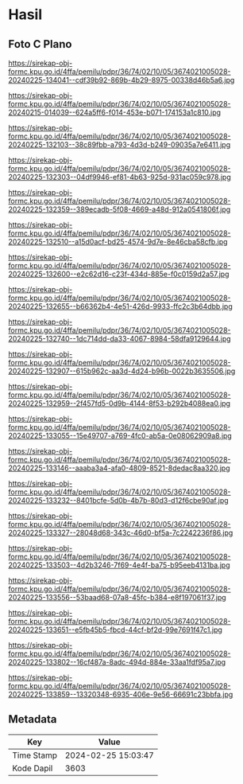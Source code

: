 # Hasil

## Foto C Plano

https://sirekap-obj-formc.kpu.go.id/4ffa/pemilu/pdpr/36/74/02/10/05/3674021005028-20240225-134041--cdf39b92-869b-4b29-8975-00338d46b5a6.jpg

https://sirekap-obj-formc.kpu.go.id/4ffa/pemilu/pdpr/36/74/02/10/05/3674021005028-20240215-014039--624a5ff6-f014-453e-b071-174153a1c810.jpg

https://sirekap-obj-formc.kpu.go.id/4ffa/pemilu/pdpr/36/74/02/10/05/3674021005028-20240225-132103--38c89fbb-a793-4d3d-b249-09035a7e6411.jpg

https://sirekap-obj-formc.kpu.go.id/4ffa/pemilu/pdpr/36/74/02/10/05/3674021005028-20240225-132303--04df9946-ef81-4b63-925d-931ac059c978.jpg

https://sirekap-obj-formc.kpu.go.id/4ffa/pemilu/pdpr/36/74/02/10/05/3674021005028-20240225-132359--389ecadb-5f08-4669-a48d-912a0541806f.jpg

https://sirekap-obj-formc.kpu.go.id/4ffa/pemilu/pdpr/36/74/02/10/05/3674021005028-20240225-132510--a15d0acf-bd25-4574-9d7e-8e46cba58cfb.jpg

https://sirekap-obj-formc.kpu.go.id/4ffa/pemilu/pdpr/36/74/02/10/05/3674021005028-20240225-132600--e2c62d16-c23f-434d-885e-f0c0159d2a57.jpg

https://sirekap-obj-formc.kpu.go.id/4ffa/pemilu/pdpr/36/74/02/10/05/3674021005028-20240225-132655--b66362b4-4e51-426d-9933-ffc2c3b64dbb.jpg

https://sirekap-obj-formc.kpu.go.id/4ffa/pemilu/pdpr/36/74/02/10/05/3674021005028-20240225-132740--1dc714dd-da33-4067-8984-58dfa9129644.jpg

https://sirekap-obj-formc.kpu.go.id/4ffa/pemilu/pdpr/36/74/02/10/05/3674021005028-20240225-132907--615b962c-aa3d-4d24-b96b-0022b3635506.jpg

https://sirekap-obj-formc.kpu.go.id/4ffa/pemilu/pdpr/36/74/02/10/05/3674021005028-20240225-132959--2f457fd5-0d9b-4144-8f53-b292b4088ea0.jpg

https://sirekap-obj-formc.kpu.go.id/4ffa/pemilu/pdpr/36/74/02/10/05/3674021005028-20240225-133055--15e49707-a769-4fc0-ab5a-0e08062909a8.jpg

https://sirekap-obj-formc.kpu.go.id/4ffa/pemilu/pdpr/36/74/02/10/05/3674021005028-20240225-133146--aaaba3a4-afa0-4809-8521-8dedac8aa320.jpg

https://sirekap-obj-formc.kpu.go.id/4ffa/pemilu/pdpr/36/74/02/10/05/3674021005028-20240225-133232--8401bcfe-5d0b-4b7b-80d3-d12f6cbe90af.jpg

https://sirekap-obj-formc.kpu.go.id/4ffa/pemilu/pdpr/36/74/02/10/05/3674021005028-20240225-133327--28048d68-343c-46d0-bf5a-7c2242236f86.jpg

https://sirekap-obj-formc.kpu.go.id/4ffa/pemilu/pdpr/36/74/02/10/05/3674021005028-20240225-133503--4d2b3246-7f69-4e4f-ba75-b95eeb4131ba.jpg

https://sirekap-obj-formc.kpu.go.id/4ffa/pemilu/pdpr/36/74/02/10/05/3674021005028-20240225-133556--53baad68-07a8-45fc-b384-e8f197061f37.jpg

https://sirekap-obj-formc.kpu.go.id/4ffa/pemilu/pdpr/36/74/02/10/05/3674021005028-20240225-133651--e5fb45b5-fbcd-44cf-bf2d-99e7691f47c1.jpg

https://sirekap-obj-formc.kpu.go.id/4ffa/pemilu/pdpr/36/74/02/10/05/3674021005028-20240225-133802--16cf487a-8adc-494d-884e-33aa1fdf95a7.jpg

https://sirekap-obj-formc.kpu.go.id/4ffa/pemilu/pdpr/36/74/02/10/05/3674021005028-20240225-133859--13320348-6935-406e-9e56-66691c23bbfa.jpg


## Metadata

| Key        | Value               |
| ---------- | ------------------- |
| Time Stamp | 2024-02-25 15:03:47 |
| Kode Dapil | 3603                |




